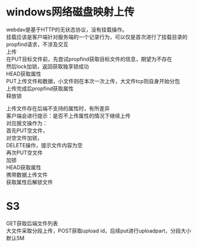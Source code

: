 # windows网络磁盘映射上传

webdav是基于HTTP的无状态协议，没有挂载操作。  
挂载应该是客户端针对服务端的一个记录行为，可以仅是首次进行了挂载目录的propfind请求，不涉及交互  
上传  
在PUT目标文件前，先尝试propfind获取目标文件的信息，期望为不存在  
然后lock加锁，返回获取独享锁成功  
HEAD获取属性  
PUT上传文件和数据，小文件则在本次一次上传，大文件tcp则自身开始分包  
上传完成后propfind获取属性  
释放锁
 
上传文件存在后端不支持的属性时，有所差异  
客户端会进行提示：是否不上传属性的情况下继续上传  
对应报文操作为：  
首先PUT空文件，  
对空文件加锁，  
DELETE操作，提示文件内容为空  
再次PUT空文件  
加锁  
HEAD获取属性  
携带数据上传文件  
获取属性后解锁文件
 
# S3

GET获取后端文件列表  
大文件采取分段上传，POST获取upload id，后续put进行uploadpart，分段大小默认5M

